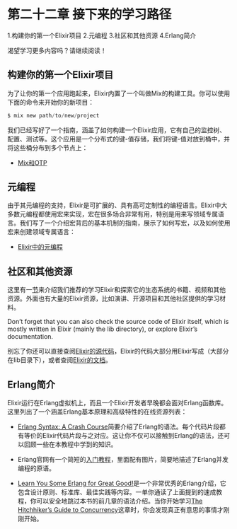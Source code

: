 # 第二十二章 接下来的学习路径

1.构建你的第一个Elixir项目
2.元编程
3.社区和其他资源
4.Erlang简介

渴望学习更多内容吗？请继续阅读！

## 构建你的第一个Elixir项目

为了让你的第一个应用跑起来，Elixir内置了一个叫做Mix的构建工具。你可以使用下面的命令来开始你的新项目：

```elixir
$ mix new path/to/new/project
```

我们已经写好了一个指南，涵盖了如何构建一个Elixir应用，它有自己的监控树、配置、测试等。这个应用是一个分布式的键-值存储，我们将键-值对放到桶中，并将这些桶分布到多个节点上：

* [Mix和OTP](https://elixir-lang.org/getting-started/mix-otp/introduction-to-mix.html)

## 元编程

由于其元编程的支持，Elixir是可扩展的、具有高可定制性的编程语言。Elixir中大多数元编程都使用宏来实现，宏在很多场合非常有用，特别是用来写领域专属语言。我们写了一个介绍宏背后的基本机制的指南，展示了如何写宏，以及如何使用宏来创建领域专属语言：

* [Elixir中的元编程](https://elixir-lang.org/getting-started/meta/quote-and-unquote.html)

## 社区和其他资源

这里有一[节](https://elixir-lang.org/learning.html)来介绍我们推荐的学习Elixir和探索它的生态系统的书籍、视频和其他资源。外面也有大量的Elixir资源，比如演讲、开源项目和其他社区提供的学习材料。

Don’t forget that you can also check the source code of Elixir itself, which is mostly written in Elixir (mainly the lib directory), or explore Elixir’s documentation.

别忘了你还可以直接查阅[Elixir的源代码](https://github.com/elixir-lang/elixir)，Elixir的代码大部分用Elixir写成（大部分在lib目录下），或者查阅[Elixir的文档](https://elixir-lang.org/docs.html)。

## Erlang简介

Elixir运行在Erlang虚拟机上，而且一个Elixir开发者早晚都会面对Erlang函数库。这里列出了一个涵盖Erlang基本原理和高级特性的在线资源列表：

* [Erlang Syntax: A Crash Course](https://elixir-lang.org/crash-course.html)简要介绍了Erlang的语法。每个代码片段都有等价的Elixir代码片段与之对应。这让你不仅可以接触到Erlang的语法，还可以回顾一些在本教程中学到的知识。

* Erlang官网有一个简短的[入门教程](http://www.erlang.org/course/concurrent_programming.html)，里面配有图片，简要地描述了Erlang并发编程的原语。

* [Learn You Some Erlang for Great Good!](http://learnyousomeerlang.com/)是一个非常优秀的Erlang介绍，它包含设计原则、标准库、最佳实践等内容。一单你通读了上面提到的速成教程，你可以安全地跳过本书的前几章的语法介绍。当你开始学习[The Hitchhiker’s Guide to Concurrency](http://learnyousomeerlang.com/the-hitchhikers-guide-to-concurrency)这章时，你会发现真正有意思的事情才刚刚开始。
